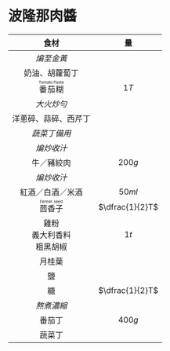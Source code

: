 # 波隆那肉醬

|                   食材                   |       量        |
| :--------------------------------------: | :-------------: |
|                *煸至金黃*                |                 |
|              奶油、胡蘿蔔丁              |                 |
| <ruby>番茄糊<rt>Tomato Paste</rt></ruby> |      $1T$       |
|                *大火炒勻*                |                 |
|           洋蔥碎、蒜碎、西芹丁           |                 |
|               *蔬菜丁備用*               |                 |
|                *煸炒收汁*                |                 |
|                牛／豬絞肉                |     $200g$      |
|                *煸炒收汁*                |                 |
|             紅酒／白酒／米酒             |     $50ml$      |
| <ruby>茴香子<rt>Fennel seed</rt></ruby>  | $\dfrac{1}{2}T$ |
|    雞粉<br />義大利香料<br />粗黑胡椒    |      $1t$       |
|                  月桂葉                  |                 |
|                    鹽                    |                 |
|                    糖                    | $\dfrac{1}{2}T$ |
|                *熬煮濃縮*                |                 |
|                  番茄丁                  |     $400g$      |
|                  蔬菜丁                  |                 |
